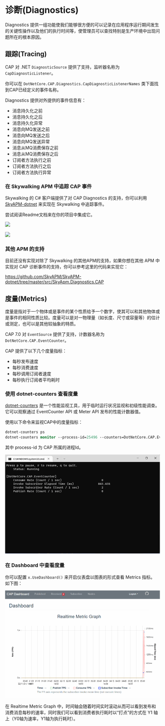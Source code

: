 # 诊断(Diagnostics)

Diagnostics 提供一组功能使我们能够很方便的可以记录在应用程序运行期间发生的关键性操作以及他们的执行时间等，使管理员可以查找特别是生产环境中出现问题所在的根本原因。

## 跟踪(Tracing)

CAP 对 .NET `DiagnosticSource` 提供了支持，监听器名称为 `CapDiagnosticListener`。

你可以在 `DotNetCore.CAP.Diagnostics.CapDiagnosticListenerNames` 类下面找到CAP已经定义的事件名称。

Diagnostics 提供对外提供的事件信息有：

* 消息持久化之前
* 消息持久化之后
* 消息持久化异常
* 消息向MQ发送之前
* 消息向MQ发送之后
* 消息向MQ发送异常
* 消息从MQ消费保存之前
* 消息从MQ消费保存之后
* 订阅者方法执行之前
* 订阅者方法执行之后
* 订阅者方法执行异常

### 在 Skywalking APM 中追踪 CAP 事件

Skywalking 的 C# 客户端提供了对 CAP Diagnostics 的支持，你可以利用 [SkyAPM-dotnet](https://github.com/SkyAPM/SkyAPM-dotnet) 来实现在 Skywalking 中追踪事件。

尝试阅读Readme文档来在你的项目中集成它。

![](https://user-images.githubusercontent.com/8205994/71006463-51025980-2120-11ea-82dc-bffa5530d515.png)


![](https://user-images.githubusercontent.com/8205994/71006589-7b541700-2120-11ea-910b-7e0f2dfddce8.png)

### 其他 APM 的支持

目前还没有实现对除了 Skywalking 的其他APM的支持，如果你想在其他 APM 中实现对 CAP 诊断事件的支持，你可以参考这里的代码来实现它：

https://github.com/SkyAPM/SkyAPM-dotnet/tree/master/src/SkyApm.Diagnostics.CAP

## 度量(Metrics)

度量是指对于一个物体或是事件的某个性质给予一个数字，使其可以和其他物体或是事件的相同性质比较。度量可以是对一物理量（如长度、尺寸或容量等）的估计或测定，也可以是其他较抽象的特质。

CAP 7.0 对 `EventSource` 提供了支持，计数器名称为 `DotNetCore.CAP.EventCounter`。

CAP 提供了以下几个度量指标：

* 每秒发布速度
* 每秒消费速度
* 每秒调用订阅者速度
* 每秒执行订阅者平均耗时

### 使用 dotnet-counters 查看度量

[dotnet-counters](https://learn.microsoft.com/zh-cn/dotnet/core/diagnostics/dotnet-counters) 是一个性能监视工具，用于临时运行状况监视和初级性能调查。 它可以观察通过 EventCounter API 或 Meter API 发布的性能计数器值。 

使用以下命令来监视CAP中的度量指标：

```ps
dotnet-counters ps
dotnet-counters monitor --process-id=25496 --counters=DotNetCore.CAP.EventCounter
```

其中 process-id 为 CAP 所属的进程Id。

![img](/img/dotnet-counters.gif)

### 在 Dashboard 中查看度量

你可以配置 `x.UseDashboard()` 来开启仪表盘以图表的形式查看 Metrics 指标。 如下图：

![img](/img/dashboard-metrics.gif)


在 Realtime Metric Graph 中，时间轴会随着时间实时滚动从而可以看到发布和消费消息每秒的速率，同时我们可以看到消费者执行耗时以“打点”的方式在 Y1 轴上（Y0轴为速率，Y1轴为执行耗时）。

